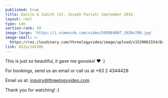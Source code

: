 ```yaml
---
published: true
title: Danilo & Judith (St. Joseph Parish) September 2016
layout: reel
type: sde
section-rank: 39
image-large: 'https://i.vimeocdn.com/video/595884807_1920x700.jpg'
image-small: >-
  https://res.cloudinary.com/threelogyvideo/image/upload/v1529061554/Danilo_ws.jpg
link: OSJyzJ4IX0E
---
```

This is just so beautiful, it gave me goosies! ❤ :)

For bookings, send us an email or call us at +63 2 4344428

Email us at: inquiry@threelogyvideo.com

Thank you for watching! :)
